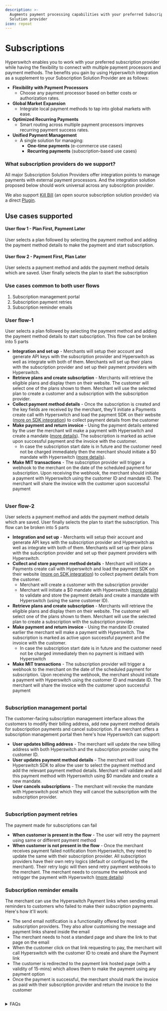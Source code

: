 ```yaml
---
description: >-
  Augments payment processing capabilities with your preferred Subscription
  Solution provider
icon: repeat
---
```


# Subscriptions

Hyperswitch enables you to work with your preferred subscription provider while having the flexibility to connect with multiple payment processors and payment methods. The benefits you gain by using Hyperswitch integration as a supplement to your Subscription Solution Provider are as follows:

* **Flexibility with Payment Processors**
  * Choose any payment processor based on better costs or authorization rates.
* **Global Market Expansion**
  * Integrate local payment methods to tap into global markets with ease.
* **Optimized Recurring Payments**
  * Smart routing across multiple payment processors improves recurring payment success rates.
* **Unified Payment Management**
  * A single solution for managing:
    * **One-time payments** (e-commerce use cases)
    * **Recurring payments** (subscription-based use cases)

### What subscription providers do we support?

All major Subscription Solution Providers offer integration points to manage payments with external payment processors. And the integration solution proposed below should work universal across any subscription provider.

We also support [Kill Bill](https://killbill.io/) (an open source subscription solution provider) via a direct [Plugin](https://github.com/juspay/hyperswitch-killbill-plugin).

## Use cases supported

#### **User flow 1 -** Plan First, Payment Later

User selects a plan followed by selecting the payment method and adding the payment method details to make the payment and start subscription.&#x20;

#### User flow 2 - **Payment First, Plan Later**

User selects a payment method and adds the payment method details which are saved. User finally selects the plan to start the subscription

### Use cases common to both user flows

1. Subscription management portal
2. Subscription payment retries
3. Subscription reminder emails

### User flow-1&#x20;

User selects a plan followed by selecting the payment method and adding the payment method details to start subscription. This flow can be broken into 5 parts

* **Integration and set up** - Merchants will setup their account and generate API keys with the subscription provider and Hyperswitch as well as integrate with both of them. Merchants will set up their plans with the subscription provider and set up their payment providers with Hyperswitch.
* **Retrieve plans and create subscription** - Merchants will retrieve the eligible plans and display them on their website. The customer will select one of the plans shown to them. Merchant will use the selected plan to create a customer and a subscription with the subscription provider. &#x20;
* **Collect payment method details** - Once the subscription is created and the key fields are received by the merchant, they'll initiate a Payments create call with Hyperswitch and load the payment SDK on their website ([more on SDK integration](https://docs.hyperswitch.io/hyperswitch-cloud/integration-guide)) to collect payment details from the customer&#x20;
* **Make payment and return invoice** - Using the payment details entered by the user the merchant will make a payment with Hyperswitch and create a mandate ([more details](https://docs.hyperswitch.io/features/payment-flows-and-management/mandates-and-recurring-payments)). The subscription is marked as active upon successful payment and the invoice with the customer.
  * In case the subscription start date is in future and the customer need not be charged immediately then the merchant should initiate a $0 mandate with Hyperswitch ([more details](https://docs.hyperswitch.io/features/payment-flows-and-management/zero-amount-authorization)).  &#x20;
* **Make MIT transactions** - The subscription provider will trigger a webhook to the merchant on the date of the scheduled payment for subscription. Upon receiving the webhook, the merchant should initiate a payment with Hyperswitch using the customer ID and mandate ID. The merchant will share the invoice with the customer upon successful payment

<figure><img src="../../.gitbook/assets/image (143).png" alt=""><figcaption></figcaption></figure>

### User flow-2

User selects a payment method and adds the payment method details which are saved. User finally selects the plan to start the subscription. This flow can be broken into 5 parts

* **Integration and set up** - Merchants will setup their account and generate API keys with the subscription provider and Hyperswitch as well as integrate with both of them. Merchants will set up their plans with the subscription provider and set up their payment providers with Hyperswitch. &#x20;
* **Collect and store payment method details** - Merchant will initiate a Payments create call with Hyperswitch and load the payment SDK on their website ([more on SDK integration](https://docs.hyperswitch.io/hyperswitch-cloud/integration-guide)) to collect payment details from the customer.
  * Merchant will create a customer with the subscription provider
  * Merchant will initiate a $0 mandate with Hyperswitch ([more details](https://docs.hyperswitch.io/features/payment-flows-and-management/zero-amount-authorization)) to validate and store the payment details and create a mandate with Hyperswitch (using the same customer ID).  &#x20;
* **Retrieve plans and create subscription** - Merchants will retrieve the eligible plans and display them on their website. The customer will select one of the plans shown to them. Merchant will use the selected plan to create a subscription with the subscription provider.
* **Make payment and return invoice** - Using the mandate ID created earlier the merchant will make a payment with Hyperswitch. The subscription is marked as active upon successful payment and the invoice with the customer.
  * In case the subscription start date is in future and the customer need not be charged immediately then no payment is inittaed with Hyperswitch
* **Make MIT transactions** - The subscription provider will trigger a webhook to the merchant on the date of the scheduled payment for subscription. Upon receiving the webhook, the merchant should initiate a payment with Hyperswitch using the customer ID and mandate ID. The merchant will share the invoice with the customer upon successful payment

<figure><img src="../../.gitbook/assets/image (146).png" alt=""><figcaption></figcaption></figure>

### Subscription management portal

The customer-facing subscription management interface allows the customers to modify their billing address, add new payment method details for subscripotion payments and cancel subscription. If a merchant offers a subscription management portal then here's how Hyperswitch can support:

* **User updates billing address**  - The merchant will update the new billing address with both Hyperswitch and the subscription provider using the customer ID.
* **User updates payment method details** -  The merchant will load Hyperswitch SDK to allow the user to select the payment method and add the relevant payment method details. Merchant will validate and add this payment method with Hyperswitch using $0 mandate and create a new mandate.
* **User cancels subscriptions** - The merchant will revoke the mandate with Hyperswitch post which they will cancel the subscription with the subscription provider.

<figure><img src="../../.gitbook/assets/image (144).png" alt=""><figcaption></figcaption></figure>

### Subscription payment retries&#x20;

The payment made for subscriptions can fail&#x20;

* **When customer is present in the flow** - The user will retry the payment using same or different payment method
* **When customer is not present in the flow** - Once the merchant receives payment failed notification from Hyperswitch, they need to update the same with their subscription provider. All subscription providers have their own retry logics (default or configured by the merchant). Their retry logic will then send retry payment webhooks to the merchant. The merchant needs to consume the webhook and retrigger the payment with Hyperswitch ([more details](subscriptions.md#what-subscription-use-cases-do-we-support))&#x20;

### Subscription reminder emails

The merchant can use the Hyperswitch Payment links when sending email reminders to customers who failed to make their subscription payments. Here's how it'll work:

* The send email notification is a functionality offered by most subscription providers. They also allow customising the message and payment links shared inside the email
* &#x20;The merchant needs to host a standard page and share the link to that page on the email
* When the customer click on that link requesting to pay, the merchant will call Hyperswitch with the customer ID to create and share the Payment link
* The customer is redirected to the payment link hosted page (with a validity of 15-mins) which allows them to make the payment using any payment option
* Once the payment is successful, the merchant should mark the invoice as paid with their subscription provider and return the invoice to the customer

<figure><img src="../../.gitbook/assets/image (145).png" alt=""><figcaption></figcaption></figure>

<details>

<summary>FAQs</summary>

#### Can I bring in my own subscription provider ?&#x20;

Yes, we support any subscription provider using the above framework.

#### Can I process both one-time payments and recurring payments via the same setup?

Yes, once you're integrated with Hyperswitch, you'll be able to process both one-time payments and recurring payments.

</details>
